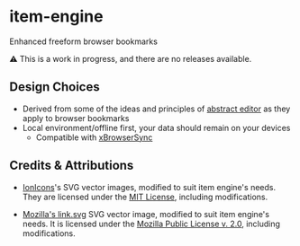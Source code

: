 # item-engine

Enhanced freeform browser bookmarks

⚠️ This is a work in progress, and there are no releases available.

## Design Choices

- Derived from some of the ideas and principles of [abstract editor](https://github.com/06000208/abstract-editor) as they apply to browser bookmarks
- Local environment/offline first, your data should remain on your devices
  - Compatible with [xBrowserSync](https://www.xbrowsersync.org/)

## Credits & Attributions

- [IonIcons](https://ionicons.com/)'s SVG vector images, modified to suit item engine's needs. They are licensed under the [MIT License](https://github.com/ionic-team/ionicons/blob/master/LICENSE), including modifications.

- [Mozilla's link.svg](https://searchfox.org/mozilla-central/source/browser/themes/shared/icons/link.svg) SVG vector image, modified to suit item engine's needs. It is licensed under the [Mozilla Public License v. 2.0](http://mozilla.org/MPL/2.0/), including modifications.
